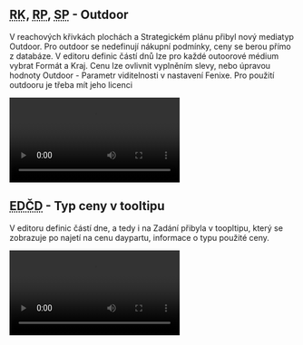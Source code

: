 ﻿---
categories: [fenix]
layout: fenix
---
## <abbr title="Reachové křivky">RK</abbr>, <abbr title="Reachové plochy">RP</abbr>, <abbr title="Strategický plán">SP</abbr> - Outdoor
V reachových křivkách plochách a Strategickém plánu přibyl nový mediatyp Outdoor. Pro outdoor se nedefinují nákupní podmínky, ceny se berou přímo z databáze.
V editoru definic částí dnů lze pro každé outoorové médium vybrat Formát a Kraj. Cenu lze ovlivnit vyplněním slevy, nebo úpravou hodnoty Outdoor - Parametr viditelnosti v nastavení Fenixe. 
Pro použití outdooru je třeba mít jeho licenci


<video src="{{site.url}}/data/outdordoplanu.mp4" type="video/mp4" controls>Outdoor v plánování</video>



## <abbr title="Editor definic částí dne">EDČD</abbr> - Typ ceny v tooltipu
V editoru definic částí dne, a tedy i na Zadání přibyla v toopltipu, který se zobrazuje po najetí na cenu daypartu, informace o typu použité ceny.

<video src="{{site.url}}/data/typcenyedcd.mp4" type="video/mp4" controls>Typ ceny v tooltipu</video>

